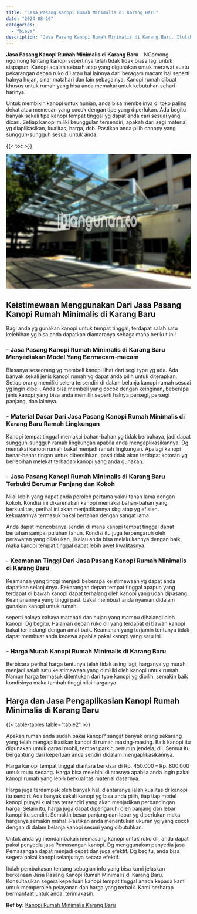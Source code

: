 ```yaml
---
title: "Jasa Pasang Kanopi Rumah Minimalis di Karang Baru"
date: "2024-08-10"
categories: 
  - "biaya"
description: "Jasa Pasang Kanopi Rumah Minimalis di Karang Baru. Itulah pembahasan tentang sebagian info yang bisa kami jelaskan berkenaan Jasa Pasang Kanopi Rumah Minimal..."
---
```


**Jasa Pasang Kanopi Rumah Minimalis di Karang Baru** – NGomong-ngomong tentang kanopi sepertinya telah tidak tidak biasa lagi untuk siapapun. Kanopi adalah sebuah atap yang digunakan untuk merawat suatu pekarangan depan ruko dll atau hal lainnya dari beragam macam hal seperti halnya hujan, sinar matahari dan lain sebagainya. Kanopi rumah dibuat khusus untuk rumah yang bisa anda memakai untuk kebutuhan sehari-harinya.

Untuk membikin kanopi untuk hunian, anda bisa membelinya di toko paling dekat atau memesan yang cocok dengan tipe yang diperlukan. Ada begitu banyak sekali tipe kanopi tempat tinggal yg dapat anda cari sesuai yang dicari. Setiap kanopi miliki keunggulan tersendiri, apakah dari segi material yg diaplikasikan, kualitas, harga, dsb. Pastikan anda pilih canopy yang sungguh-sungguh sesuai untuk anda.

{{< toc >}}

![Jasa Pasang Kanopi Rumah Minimalis di Karang Baru](/images/harga-kanopi-minimalis-32.png)

## Keistimewaan Menggunakan Dari Jasa Pasang Kanopi Rumah Minimalis di Karang Baru

Bagi anda yg gunakan kanopi untuk tempat tinggal, terdapat salah satu kelebihan yg bisa anda dapatkan diantaranya sebagaimana berikut ini!

### \- Jasa Pasang Kanopi Rumah Minimalis di Karang Baru Menyediakan Model Yang Bermacam-macam

Biasanya seseorang yg membeli kanopi lihat dari segi type yg ada. Ada banyak sekali jenis kanopi rumah yg dapat anda pilih untuk diterapkan. Setiap orang memiliki selera tersendiri di dalam belanja kanopi rumah sesuai yg ingin dibeli. Anda bisa membeli yang cocok dengan keinginan, beberapa jenis kanopi yang bisa anda memilih seperti halnya persegi, persegi panjang, dan lainnya.

### \- Material Dasar Dari Jasa Pasang Kanopi Rumah Minimalis di Karang Baru Ramah Lingkungan

Kanopi tempat tinggal memakai bahan-bahan yg tidak berbahaya, jadi dapat sungguh-sungguh ramah lingkungan apabila anda mengaplikasikannya. Dg memakai kanopi rumah bakal menjadi ramah lingkungan. Apalagi kanopi benar-benar ringan untuk dibersihkan, pasti tidak akan terdapat kotoran yg berlebihan melekat terhadap kanopi yang anda gunakan.

### \- Jasa Pasang Kanopi Rumah Minimalis di Karang Baru Terbukti Berumur Panjang dan Kokoh

Nilai lebih yang dapat anda peroleh pertama yakni tahan lama dengan kokoh. Kondisi ini dikarenakan kanopi memakai bahan-bahan yang berkualitas, perihal ini akan menjadikannya sbg atap yg efisien. kekuatannya termasuk bakal bertahan dengan sangat lama.

Anda dapat mencobanya sendiri di mana kanopi tempat tinggal dapat bertahan sampai puluhan tahun. Kondisi itu juga terpengaruh oleh perawatan yang dilakukan, jikalau anda bisa melakukannya dengan baik, maka kanopi tempat tinggal dapat lebih awet kwalitasnya.

### \- Keamanan Tinggi Dari Jasa Pasang Kanopi Rumah Minimalis di Karang Baru

Keamanan yang tinggi menjadi beberapa keistimewaan yg dapat anda dapatkan selanjutnya. Pekarangan depan tempat tinggal apapun yang terdapat di bawah kanopi dapat terhalang oleh kanopi yang udah dipasang. Keamanannya yang tinggi pasti bakal membuat anda nyaman didalam gunakan kanopi untuk rumah.

seperti halnya cahaya matahari dan hujan yang mampu dihalangi oleh kanopi. Dg begitu, Halaman depan ruko dll yang terdapat di bawah kanopi bakal terlindungi dengan amat baik. Keamanan yang terjamin tentunya tidak dapat membuat anda kecewa apabila pakai kanopi yang satu ini.

### \- Harga Murah Kanopi Rumah Minimalis di Karang Baru

Berbicara perihal harga tentunya telah tidak asing lagi, harganya yg murah menjadi salah satu keistimewaan yang dimiliki oleh kanopi untuk rumah. Namun harga termasuk ditentukan dari type kanopi yg dipilih, semakin baik kondisinya maka tambah tinggi nilai harganya.

## Harga dan Jasa Pengaplikasian Kanopi Rumah Minimalis di Karang Baru

{{< table-tables table="table2" >}}

Apakah rumah anda sudah pakai kanopi? sangat banyak orang sekarang yang telah mengaplikasikan kanopi di rumah masing-masing. Baik kanopi itu digunakan untuk garasi mobil, tempat parkir, penutup jendela, dll. Semua itu bergantung dari keperluan anda sendiri didalam mengaplikasikannya.

Harga kanopi tempat tinggal diantara berkisar di Rp. 450.000 – Rp. 800.000 untuk mutu sedang. Harga bisa melebihi di atasnya apabila anda ingin pakai kanopi rumah yang lebih berkualitas material dasarnya.

Harga juga terdampak oleh banyak hal, diantaranya ialah kualitas dr kanopi itu sendiri. Ada banyak sekali kanopi yg bisa anda pilih, tiap tiap model kanopi punyai kualitas tersendiri yang akan menjadikan perbandingan harga. Selain itu, harga juga dapat dipengaruhi oleh panjang dan lebar kanopi itu sendiri. Semakin besar panjang dan lebar yg diperlukan maka harganya semakin mahal. Pastikan anda menentukan ukuran yg yang cocok dengan di dalam belanja kanopi sesuai yang dibutuhkan.

Untuk anda yg mendambakan memasang kanopi untuk ruko dll, anda dapat pakai penyedia jasa Pemasangan kanopi. Dg menggunakan penyedia jasa Pemasangan dapat menjadi cepat dan juga efektif. Dg begitu, anda bisa segera pakai kanopi selanjutnya secara efektif.

Itulah pembahasan tentang sebagian info yang bisa kami jelaskan berkenaan Jasa Pasang Kanopi Rumah Minimalis di Karang Baru. Konsultasikan segera keperluan kanopi tempat tinggal anada kepada kami untuk memperoleh pelayanan dan harga yang terbaik. Kami berharap bermanfaat untuk anda, terimakasih.

**Ref by:**  [Kanopi Rumah Minimalis Karang Baru](https://id.wikipedia.org/wiki/Kanopi)
